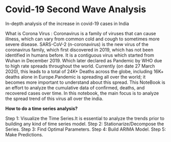 # Covid-19 Second Wave Analysis
In-depth analysis of the increase in covid-19 cases in India

What is Corona Virus :
Coronavirus is a family of viruses that can cause illness, which can vary from common cold and cough to sometimes more severe disease. SARS-CoV-2 (n-coronavirus) is the new virus of the coronavirus family, which first discovered in 2019, which has not been identified in humans before. It is a contiguous virus which started from Wuhan in December 2019. Which later declared as Pandemic by WHO due to high rate spreads throughout the world. Currently (on date 27 March 2020), this leads to a total of 24K+ Deaths across the globe, including 16K+ deaths alone in Europe.Pandemic is spreading all over the world; it becomes more important to understand about this spread. This NoteBook is an effort to analyze the cumulative data of confirmed, deaths, and recovered cases over time. In this notebook, the main focus is to analyze the spread trend of this virus all over the india.

**How to do a time series analysis?**

Step 1: Visualize the Time Series.It is essential to analyze the trends prior to building any kind of time series model.
Step 2: Stationarize/Decompose the Series.
Step 3: Find Optimal Parameters.
Step 4: Build ARIMA Model.
Step 5: Make Predictions.
